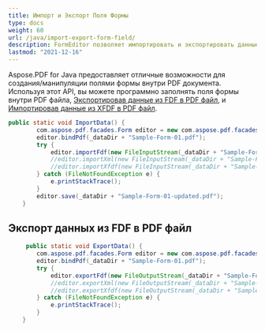```yaml
---
title: Импорт и Экспорт Поля Формы
type: docs
weight: 60
url: /java/import-export-form-field/
description: FormEditor позволяет импортировать и экспортировать данные в формате FDF, XFDF и XML.
lastmod: "2021-12-16"
---
```


Aspose.PDF for Java предоставляет отличные возможности для создания/манипуляции полями формы внутри PDF документа. Используя этот API, вы можете программно заполнять поля формы внутри PDF файла, [Экспортировав данные из FDF в PDF файл](/pdf/java/export-data-into-a-pdf-file-facades/), и [Импортировав данные из XFDF в PDF файл](/pdf/java/import-data-into-a-pdf-file-facades/).

```java
public static void ImportData() {
        com.aspose.pdf.facades.Form editor = new com.aspose.pdf.facades.Form();
        editor.bindPdf(_dataDir + "Sample-Form-01.pdf");
        try {
            editor.importFdf(new FileInputStream(_dataDir + "Sample-Form-01-upd.fdf"));
            //editor.importXml(new FileInputStream(_dataDir + "Sample-Form-01-upd.xml"));
            //editor.importXfdf(new FileInputStream(_dataDir + "Sample-Form-01-upd.xfdf"));
        } catch (FileNotFoundException e) {
            e.printStackTrace();
        }
        editor.save(_dataDir + "Sample-Form-01-updated.pdf");
    }
```


## Экспорт данных из FDF в PDF файл

```java
     public static void ExportData() {
        com.aspose.pdf.facades.Form editor = new com.aspose.pdf.facades.Form();
        editor.bindPdf(_dataDir + "Sample-Form-01.pdf");
        try {
            editor.exportFdf(new FileOutputStream(_dataDir + "Sample-Form-01-mod.fdf"));
            //editor.exportXml(new FileOutputStream(_dataDir + "Sample-Form-01-mod.xml"));
            //editor.exportXfdf(new FileOutputStream(_dataDir + "Sample-Form-01-mod.xfdf"));
        } catch (FileNotFoundException e) {
            e.printStackTrace();
        }
    }
```